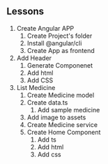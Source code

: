 ## Lessons
1. Create Angular APP
    1. Create Project's folder
    2. Install @angular/cli
    3. Create App as frontend
2. Add Header
    1. Generate Componenet
    2. Add html
    3. Add CSS
3. List Medicine
    1. Create Medicine model
    2. Create data.ts
        1. Add sample medicine
    3. Add image to assets
    4. Create Medicine service
    5. Create Home Component
        1. Add ts
        2. Add html
        3. Add css

